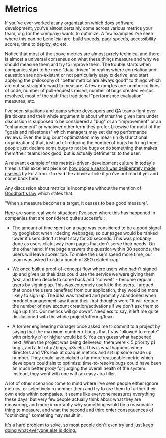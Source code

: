 # Metrics

If you've ever worked at any organization which does software development,
you've almost certainly come across various metrics your team, org (or the company)
wants to optimize. A few examples I've seen where this can be beneficial are:
build speeds, page speeds, accessibility scores, time to deploy, etc etc.

Notice that most of the above metrics are almost purely technical and there is almost
a universal consensus on what these things measure and why we should measure them and
try to improve them. The trouble starts when companies start to be more "data-driven"
in realms where correlation and causation are non-existent or not particularly easy to
derive, and start applying the philosophy of "better metrics are always good" to things
which are not so straightforward to measure. A few examples are: number of lines of code,
number of pull-requests raised, number of bugs created versus resolved, most of the
stuff that traditional "performance evaluation" measures, etc.

I've seen situations and teams where developers and QA teams fight over jira tickets
and their whole argument is about whether the given item under discussion is supposed to be
considered a "bug" or an "improvement" or an "enhancement" or whatever other term they
prefer. Likewise for most of the "goals and milestones" which managers may set during
performance reviews. Even the bug count optimization may mean (in dysfunctional
organizations) that, instead of reducing the number of bugs by fixing them, people
just declare some bugs to not be bugs or do something that makes them/their teams
look good, but is actually detrimental to the user.

A relevant example of this metrics-driven-development culture in today's times is this
excellent piece on [how google search was deliberately made useless](https://www.wheresyoured.at/the-men-who-killed-google/)
by Ed Zitron. Go read the above article if you've not read it yet and come back here.

Any discussion about metrics is incomplete without the mention of [Goodhart's law](https://en.wikipedia.org/wiki/Goodhart%27s_law)
which states that:

"When a measure becomes a target, it ceases to be a good measure".

Here are some real world situations I've seen where this has happened in companies that are
considered quite successful:

- The amount of time spent on a page was considered to be a good signal by googlebot when
indexing webpages, so our pages would be ranked lower if users didn't at least stay for 30 seconds.
This was probably done as users click away from pages that don't serve their needs. On the other hand,
if the page answers the question within 30 seconds, the users will leave sooner too. To make the users
spend more time, our team was asked to add a bunch of SEO related crap


- We once built a proof-of-concept flow where users who hadn't signed up and given us their data could
use the service we were giving them *first*, and then decide to come back and "convert" - become regular
users by signing up. This was extremely useful to the users. I argued that once the users
benefited from our application, they would be more likely to sign up. The idea was trashed and promptly
abandoned when product management saw it and their first thoughts were "It will reduce the number of
new account creation/activations if we don't ask them to sign up first. Our metrics will go down".
Needless to say, it left me quite disillusioned with the whole project/offering/team

- A former engineering manager once asked me to commit to a project by saying that the maximum
number of bugs that I was "allowed to create" with priority p1 or higher would be 5. You can guess
what happened next: When the project was being delivered, there were < 5 priority p1 bugs, and a lot of
p2 bugs, p3s etc. This is what happens when directors and VPs look at opaque metrics and set up some
made up number. They could have picked a far more reasonable metric which developers could aim to
optimize: time-to-resolve bugs could have been an much better proxy for judging the overall health
of the system. Instead, they went with one with an easy Jira filter.


A lot of other scenarios come to mind where I've seen people either ignore metrics, or selectively remember
them and try to use them to further their own ends within companies. It seems like everyone measures
everything these days, but very few people actually think about what they are measuring, and more importantly
why something would be a reasonable thing to measure, and what the second and third order consequences of
"optimizing" something may result in.

It's a hard problem to solve, so most people don't even try and [just keep doing what everyone else is doing.](https://en.wikipedia.org/wiki/Cargo_cult_programming)
